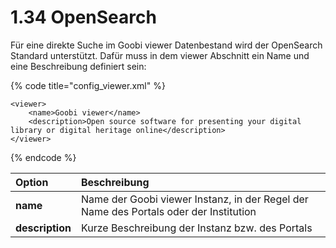 # 1.34 OpenSearch

Für eine direkte Suche im Goobi viewer Datenbestand wird der OpenSearch Standard unterstützt. Dafür muss in dem viewer Abschnitt ein Name und eine Beschreibung definiert sein:

{% code title="config\_viewer.xml" %}
```markup
<viewer>
    <name>Goobi viewer</name>
    <description>Open source software for presenting your digital library or digital heritage online</description>
</viewer>
```
{% endcode %}

| Option | Beschreibung |
| :--- | :--- |
| **name** | Name der Goobi viewer Instanz, in der Regel der Name des Portals oder der Institution |
| **description** | Kurze Beschreibung der Instanz bzw. des Portals |



